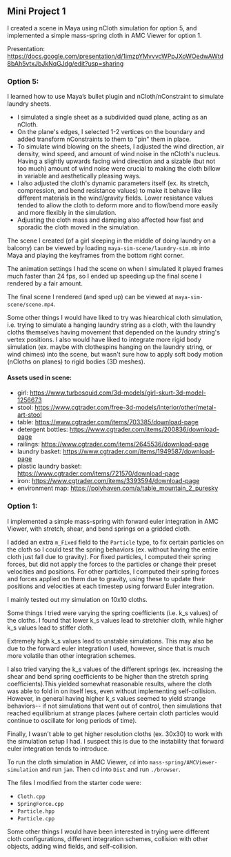 ## Mini Project 1

I created a scene in Maya using nCloth simulation for option 5, and implemented a simple mass-spring cloth in AMC Viewer for option 1.

Presentation: https://docs.google.com/presentation/d/1imzpYMvvvcWPpJXoWOedwAWtd8bAh5vtxJbJkNqGJdg/edit?usp=sharing 

### Option 5: 
I learned how to use Maya’s bullet plugin and nCloth/nConstraint to simulate laundry sheets. 
- I simulated a single sheet as a subdivided quad plane, acting as an nCloth. 
- On the plane's edges, I selected 1-2 vertices on the boundary and added transform nConstraints to them to "pin" them in place. 
- To simulate wind blowing on the sheets, I adjusted the wind direction, air density, wind speed, and amount of wind noise in the nCloth's nucleus. Having a slightly upwards facing wind direction and a sizable (but not too much) amount of wind noise were crucial to making the cloth billow in variable and aesthetically pleasing ways. 
- I also adjusted the cloth's dynamic parameters itself (ex. its stretch, compression, and bend resistance values) to make it behave like different materials in the wind/gravity fields. Lower resistance values tended to allow the cloth to deform more and to flow/bend more easily and more flexibly in the simulation. 
- Adjusting the cloth mass and damping also affected how fast and sporadic the cloth moved in the simulation. 

The scene I created (of a girl sleeping in the middle of doing laundry on a balcony) can be viewed by loading `maya-sim-scene/laundry-sim.mb` into Maya and playing the keyframes from the bottom right corner. 

The animation settings I had the scene on when I simulated it played frames much faster than 24 fps, so I ended up speeding up the final scene I rendered by a fair amount. 

The final scene I rendered (and sped up) can be viewed at `maya-sim-scene/scene.mp4`. 

Some other things I would have liked to try was hiearchical cloth simulation, i.e. trying to simulate a hanging laundry string as a cloth, with the laundry cloths themselves having movement that depended on the laundry string's vertex positions. I also would have liked to integrate more rigid body simulation (ex. maybe with clothespins hanging on the laundry string, or wind chimes) into the scene, but wasn't sure how to apply soft body motion (nCloths on planes) to rigid bodies (3D meshes).

#### Assets used in scene: 
- girl: https://www.turbosquid.com/3d-models/girl-skurt-3d-model-1256673 
- stool: https://www.cgtrader.com/free-3d-models/interior/other/metal-art-stool 
- table: https://www.cgtrader.com/items/703385/download-page 
- detergent bottles: https://www.cgtrader.com/items/200836/download-page 
- railings: https://www.cgtrader.com/items/2645536/download-page 
- laundry basket: https://www.cgtrader.com/items/1949587/download-page 
- plastic laundry basket: https://www.cgtrader.com/items/721570/download-page 
- iron: https://www.cgtrader.com/items/3393594/download-page 
- environment map: https://polyhaven.com/a/table_mountain_2_puresky 

### Option 1: 
I implemented a simple mass-spring with forward euler integration in AMC Viewer, with stretch, shear, and bend springs on a gridded cloth. 

I added an extra `m_Fixed` field to the `Particle` type, to fix certain particles on the cloth so I could test the spring behaviors (ex. without having the entire cloth just fall due to gravity). For fixed particles, I computed their spring forces, but did not apply the forces to the particles or change their preset velocities and positions. For other particles, I computed their spring forces and forces applied on them due to gravity, using these to update their positions and velocities at each timestep using forward Euler integration.

I mainly tested out my simulation on 10x10 cloths. 

Some things I tried were varying the spring coefficients (i.e. k_s values) of the cloths. I found that lower k_s values lead to stretchier cloth, while higher k_s values lead to stiffer cloth.  

Extremely high k_s values lead to unstable simulations. This may also be due to the forward euler integration I used, however, since that is much more volatile than other integration schemes. 

I also tried varying the k_s values of the different springs (ex. increasing the shear and bend spring coefficients to be higher than the stretch spring coefficients).This yielded somewhat reasonable results, where the cloth was able to fold in on itself less, even without implementing self-collision. However, in general having higher k_s values seemed to yield strange behaviors-- if not simulations that went out of control, then simulations that reached equilibrium at strange places (where certain cloth particles would continue to oscillate for long periods of time). 

Finally, I wasn't able to get higher resolution cloths (ex. 30x30) to work with the simulation setup I had. I suspect this is due to the instability that forward euler integration tends to introduce. 

To run the cloth simulation in AMC Viewer, `cd` into `mass-spring/AMCViewer-simulation` and run `jam`. Then cd into `Dist` and run `./browser`. 

The files I modified from the starter code were:
- `Cloth.cpp`
- `SpringForce.cpp`
- `Particle.hpp`
- `Particle.cpp`

Some other things I would have been interested in trying were different cloth configurations, different integration schemes, collision with other objects, adding wind fields, and self-collision.

